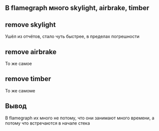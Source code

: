 ## В flamegraph много skylight, airbrake, timber

## remove skylight
Ушёл из отчётов, стало чуть быстрее, в пределах погрешности

## remove airbrake
То же самое

## remove timber
То же самоме

## Вывод
В flamegraph их много не потому, что они занимают много времени, а потому что встречаются в начале стека

